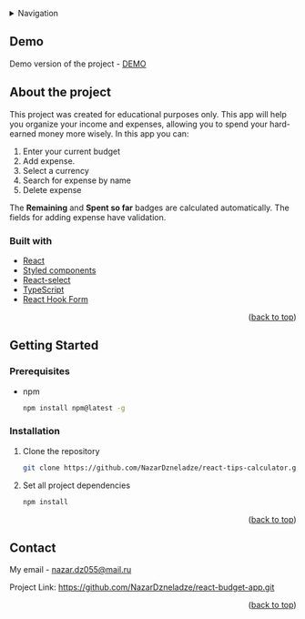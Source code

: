 <a name="readme-top"></a>

<!-- TABLE OF CONTENTS -->
<details>
  <summary>Navigation</summary>
  <ol>
  	<li><a href="#demo">DEMO</a></li>
    <li>
      <a href="#about-the-project">About the project</a>
      <ul>
        <li><a href="#built-with">Built with</a></li>
      </ul>
    </li>
    <li>
      <a href="#getting-started">Getting Started</a>
      <ul>
        <li><a href="#prerequisites">Prerequisites</a></li>
        <li><a href="#installation">Installation</a></li>
      </ul>
    </li>
    <li><a href="#contact">Contact</a></li>
  </ol>
</details>

<!-- ABOUT THE PROJECT -->

## Demo

Demo version of the project - [DEMO](https://nazardzneladze.github.io/react-budget-app/)

## About the project

This project was created for educational purposes only. This app will help you organize your income and expenses, allowing you to spend your hard-earned money more wisely. In this app you can:

1. Enter your current budget
2. Add expense.
3. Select a currency
4. Search for expense by name
5. Delete expense

The **Remaining** and **Spent so far** badges are calculated automatically. The fields for adding expense have validation.

### Built with

- [React](https://reactjs.org)
- [Styled components](https://styled-components.com)
- [React-select](https://react-select.com/home)
- [TypeScript](https://www.typescriptlang.org)
- [React Hook Form](https://react-hook-form.com)

<p align="right">(<a href="#readme-top">back to top</a>)</p>

<!-- GETTING STARTED -->

## Getting Started

### Prerequisites

- npm
  ```sh
  npm install npm@latest -g
  ```

### Installation

1. Clone the repository
   ```sh
   git clone https://github.com/NazarDzneladze/react-tips-calculator.git
   ```
2. Set all project dependencies
   ```sh
   npm install
   ```

<p align="right">(<a href="#readme-top">back to top</a>)</p>

<!-- CONTACT -->

## Contact

My email - nazar.dz055@mail.ru

Project Link: https://github.com/NazarDzneladze/react-budget-app.git

<p align="right">(<a href="#readme-top">back to top</a>)</p>

